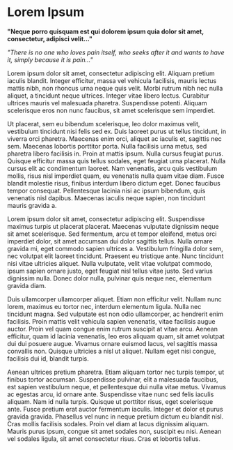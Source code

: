 # Lorem Ipsum

**"Neque porro quisquam est qui dolorem ipsum quia dolor sit amet, consectetur, adipisci velit..."**

*"There is no one who loves pain itself, who seeks after it and wants to have it, simply because it is pain..."*

Lorem ipsum dolor sit amet, consectetur adipiscing elit. Aliquam pretium iaculis blandit. Integer efficitur, massa vel vehicula facilisis, mauris lectus mattis nibh, non rhoncus urna neque quis velit. Morbi rutrum nibh nec nulla aliquet, a tincidunt neque ultrices. Integer vitae libero lectus. Curabitur ultrices mauris vel malesuada pharetra. Suspendisse potenti. Aliquam scelerisque eros non nunc faucibus, sit amet scelerisque sem imperdiet.

Ut placerat, sem eu bibendum scelerisque, leo dolor maximus velit, vestibulum tincidunt nisi felis sed ex. Duis laoreet purus ut tellus tincidunt, in viverra orci pharetra. Maecenas enim orci, aliquet ac iaculis et, sagittis nec sem. Maecenas lobortis porttitor porta. Nulla facilisis urna metus, sed pharetra libero facilisis in. Proin at mattis ipsum. Nulla cursus feugiat purus. Quisque efficitur massa quis tellus sodales, eget feugiat urna placerat. Nulla cursus elit ac condimentum laoreet. Nam venenatis, arcu quis vestibulum mollis, risus nisl imperdiet quam, eu venenatis nulla quam vitae diam. Fusce blandit molestie risus, finibus interdum libero dictum eget. Donec faucibus tempor consequat. Pellentesque lacinia nisi ac ipsum bibendum, quis venenatis nisl dapibus. Maecenas iaculis neque sapien, non tincidunt mauris gravida a.

Lorem ipsum dolor sit amet, consectetur adipiscing elit. Suspendisse maximus turpis ut placerat placerat. Maecenas vulputate dignissim neque sit amet scelerisque. Sed fermentum, arcu et tempor eleifend, metus orci imperdiet dolor, sit amet accumsan dui dolor sagittis tellus. Nulla ornare gravida mi, eget commodo sapien ultrices a. Vestibulum fringilla dolor sem, nec volutpat elit laoreet tincidunt. Praesent eu tristique ante. Nunc tincidunt nisi vitae ultricies aliquet. Nulla vulputate, velit vitae volutpat commodo, ipsum sapien ornare justo, eget feugiat nisl tellus vitae justo. Sed varius dignissim nulla. Donec dolor nulla, pulvinar quis neque nec, elementum gravida diam.

Duis ullamcorper ullamcorper aliquet. Etiam non efficitur velit. Nullam nunc lorem, maximus eu tortor nec, interdum elementum ligula. Nulla nec tincidunt magna. Sed vulputate est non odio ullamcorper, ac hendrerit enim facilisis. Proin mattis velit vehicula sapien venenatis, vitae facilisis augue auctor. Proin vel quam congue enim rutrum suscipit at vitae arcu. Aenean efficitur, quam id lacinia venenatis, leo eros aliquam quam, sit amet volutpat dui dui posuere augue. Vivamus ornare euismod lacus, vel sagittis massa convallis non. Quisque ultricies a nisl ut aliquet. Nullam eget nisi congue, facilisis dui id, blandit turpis.

Aenean ultrices pretium pharetra. Etiam aliquam tortor nec turpis tempor, ut finibus tortor accumsan. Suspendisse pulvinar, elit a malesuada faucibus, est sapien vestibulum neque, et pellentesque dui nulla vitae metus. Vivamus ac egestas arcu, id ornare ante. Suspendisse vitae nunc sed felis iaculis aliquam. Nam id nulla turpis. Quisque ut porttitor risus, eget scelerisque ante. Fusce pretium erat auctor fermentum iaculis. Integer et dolor et purus gravida gravida. Phasellus vel nunc in neque pretium dictum eu blandit nisl. Cras mollis facilisis sodales. Proin vel diam at lacus dignissim aliquam. Mauris purus ipsum, congue sit amet sodales non, suscipit eu nisi. Aenean vel sodales ligula, sit amet consectetur risus. Cras et lobortis tellus.
